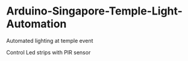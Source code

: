 # Arduino-Singapore-Temple-Light-Automation
Automated lighting at temple event

Control Led strips with PIR sensor
